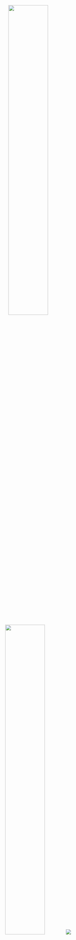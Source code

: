 <p align="center">
  <img height="50%" width="auto" src ="https://github-readme-stats.vercel.app/api?username=1kTech&show_icons=true&count_private=true&theme=tokyonight&hide=prs,contribs&bg_color=00000000&hide_border=true">
  <img height="50%" width="auto" src ="https://github-readme-stats.vercel.app/api/top-langs/?username=1kTech&layout=compact&theme=tokyonight&langs_count=6&hide_border=true&bg_color=00000000&">
  <img src ="https://github-readme-streak-stats.herokuapp.com?user=1kTech&theme=tokyonight&background=FFFFFF00&hide_border=true">
</p>
<!--
**1kTech/1kTech** is a ✨ _special_ ✨ repository because its `README.md` (this file) appears on your GitHub profile.

Here are some ideas to get you started:

- 🔭 I’m currently working on ...
- 🌱 I’m currently learning ...
- 👯 I’m looking to collaborate on ...
- 🤔 I’m looking for help with ...
- 💬 Ask me about ...
- 📫 How to reach me: ...
- 😄 Pronouns: ...
- ⚡ Fun fact: ...
-->
![](https://github-profile-summary-cards.vercel.app/api/cards/language?username=1kTech&theme=nord_dark)
![My profile stats](https://github-readme-stats.vercel.app/api?username=1kTech&show_icons=true&theme=tokyonight)
